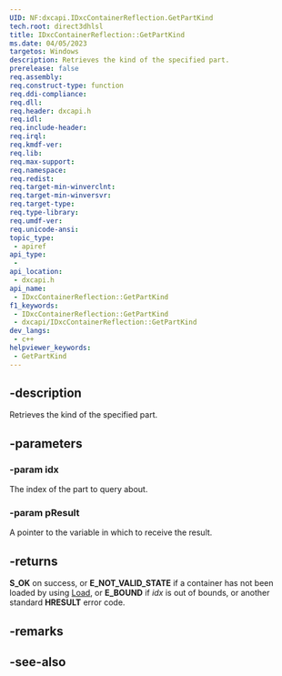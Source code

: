 ```yaml
---
UID: NF:dxcapi.IDxcContainerReflection.GetPartKind
tech.root: direct3dhlsl
title: IDxcContainerReflection::GetPartKind
ms.date: 04/05/2023
targetos: Windows
description: Retrieves the kind of the specified part.
prerelease: false
req.assembly: 
req.construct-type: function
req.ddi-compliance: 
req.dll: 
req.header: dxcapi.h
req.idl: 
req.include-header: 
req.irql: 
req.kmdf-ver: 
req.lib: 
req.max-support: 
req.namespace: 
req.redist: 
req.target-min-winverclnt: 
req.target-min-winversvr: 
req.target-type: 
req.type-library: 
req.umdf-ver: 
req.unicode-ansi: 
topic_type:
 - apiref
api_type:
 - 
api_location:
 - dxcapi.h
api_name:
 - IDxcContainerReflection::GetPartKind
f1_keywords:
 - IDxcContainerReflection::GetPartKind
 - dxcapi/IDxcContainerReflection::GetPartKind
dev_langs:
 - c++
helpviewer_keywords:
 - GetPartKind
---
```


## -description

Retrieves the kind of the specified part.

## -parameters

### -param idx

The index of the part to query about.

### -param pResult

A pointer to the variable in which to receive the result.

## -returns

**S_OK** on success, or **E_NOT_VALID_STATE** if a container has not been loaded by using [Load](./nf-dxcapi-idxccontainerreflection-load), or **E_BOUND** if *idx* is out of bounds, or another standard **HRESULT** error code.

## -remarks

## -see-also
